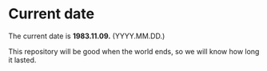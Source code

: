 # Current date

The current date is **1983.11.09.** (YYYY.MM.DD.)

This repository will be good when the world ends, so we will know how long it lasted.